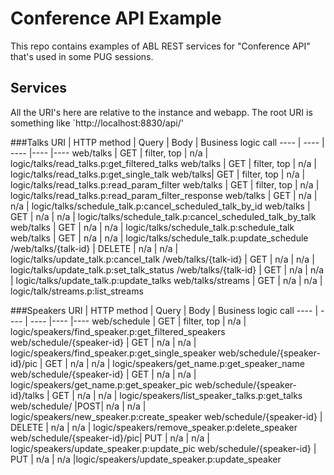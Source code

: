 # Conference API Example
This repo contains examples of ABL REST services for "Conference API" that's used in some PUG sessions.


## Services
All the URI's here are relative to the instance and webapp. The root URI is something like `http://localhost:8830/api/'

###Talks
 URI | HTTP method | Query | Body | Business logic call 
 ---- | ---- | ---- |---- |---- 
 web/talks | GET | filter, top | n/a |  logic/talks/read_talks.p:get_filtered_talks 
 web/talks | GET | filter, top | n/a |  logic/talks/read_talks.p:get_single_talk 
 web/talks| GET  | filter, top | n/a |  logic/talks/read_talks.p:read_param_filter 
 web/talks | GET | filter, top | n/a |  logic/talks/read_talks.p:read_param_filter_response 
 web/talks | GET | n/a | n/a |  logic/talks/schedule_talk.p:cancel_scheduled_talk_by_id 
 web/talks | GET | n/a | n/a |  logic/talks/schedule_talk.p:cancel_scheduled_talk_by_talk 
 web/talks | GET | n/a | n/a |  logic/talks/schedule_talk.p:schedule_talk 
 web/talks | GET | n/a | n/a |  logic/talks/schedule_talk.p:update_schedule 
 /web/talks/{talk-id} | DELETE | n/a | n/a | logic/talks/update_talk.p:cancel_talk 
 /web/talks/{talk-id} | GET | n/a | n/a | logic/talks/update_talk.p:set_talk_status 
 /web/talks/{talk-id} | GET | n/a | n/a | logic/talks/update_talk.p:update_talks 
 web/talks/streams | GET | n/a | n/a | logic/talk/streams.p:list_streams 

###Speakers
 URI | HTTP method | Query | Body | Business logic call 
 ---- | ---- | ---- |---- |---- 
 web/schedule | GET | filter, top | n/a | logic/speakers/find_speaker.p:get_filtered_speakers 
 web/schedule/{speaker-id} | GET | n/a | n/a | logic/speakers/find_speaker.p:get_single_speaker 
 web/schedule/{speaker-id}/pic | GET | n/a | n/a | logic/speakers/get_name.p:get_speaker_name 
 web/schedule/{speaker-id} | GET | n/a | n/a | logic/speakers/get_name.p:get_speaker_pic 
 web/schedule/{speaker-id}/talks | GET | n/a | n/a | logic/speakers/list_speaker_talks.p:get_talks  
 web/schedule/ |POST| n/a | n/a | logic/speakers/new_speaker.p:create_speaker 
 web/schedule/{speaker-id} | DELETE | n/a | n/a | logic/speakers/remove_speaker.p:delete_speaker 
 web/schedule/{speaker-id}/pic| PUT  | n/a | n/a | logic/speakers/update_speaker.p:update_pic 
 web/schedule/{speaker-id} | PUT | n/a | n/a |logic/speakers/update_speaker.p:update_speaker

